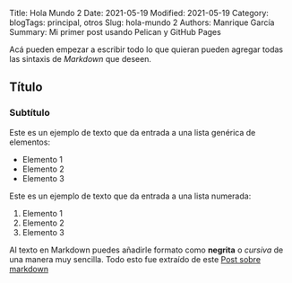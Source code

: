 Title: Hola Mundo 2
Date: 2021-05-19
Modified: 2021-05-19
Category: blogTags: principal, otros
Slug: hola-mundo 2
Authors: Manrique García
Summary: Mi primer post usando Pelican y GitHub Pages

Acá pueden empezar a escribir todo lo que quieran pueden agregar todas las sintaxis de *Markdown* que deseen.
## Título
### Subtítulo
Este es un ejemplo de texto que da entrada a una lista genérica de elementos:
- Elemento 1
- Elemento 2
- Elemento 3

Este es un ejemplo de texto que da entrada a una lista numerada:
1. Elemento 1
2. Elemento 2
3. Elemento 3

Al texto en Markdown puedes añadirle formato como **negrita** o *cursiva* de una manera muy sencilla.
Todo esto fue extraído de este [Post sobre markdown](https://markdown.es/sintaxis-markdown/)
